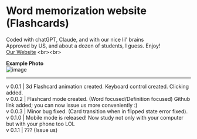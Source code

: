 # Word memorization website (Flashcards)<br>
Coded with chatGPT, Claude, and with our nice lil' brains<br>
Approved by US, and about a dozen of students, I guess. Enjoy! <br>
[Our Website]([www.google.com](https://yk-tiger.github.io/word_memorize/)) <br><br>



**Example Photo**<br>
![image](https://github.com/user-attachments/assets/ee035464-7f66-4f4a-b9e0-c1f4b303f0cf)

------------------------------------------------------------------------------------------------------------------------------------------------------------------------------------------------

v 0.0.1 | 3d Flashcard animation created. Keyboard control created. Clicking added. <br>
v 0.0.2 | Flashcard mode created. (Word focused/Definition focused) Github link added; you can now issue us more conveniently :)<br>
v 0.0.3 | Minor bug fixed. (Card transition when in flipped state error fixed). <br>
v 0.1.0 | Mobile mode is released! Now study not only with your computer but with your phone too LOL <br>
v 0.1.1 | ??? (Issue us)
